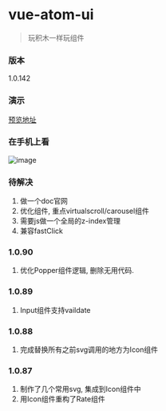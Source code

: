 # vue-atom-ui
> 玩积木一样玩组件

### 版本

1.0.142

### 演示
[预览地址](https://383514580.github.io/atom)

### 在手机上看
![image](https://user-images.githubusercontent.com/8264787/34904356-3395a8d2-f87f-11e7-85f4-7ae1a94fc587.png)


### 待解决
1. 做一个doc官网
2. 优化组件, 重点virtualscroll/carousel组件
3. 需要js做一个全局的z-index管理
4. 兼容fastClick

### 1.0.90
1. 优化Popper组件逻辑, 删除无用代码.

### 1.0.89
1. Input组件支持vaildate

### 1.0.88
1. 完成替换所有之前svg调用的地方为Icon组件

### 1.0.87
1. 制作了几个常用svg, 集成到Icon组件中
2. 用Icon组件重构了Rate组件


